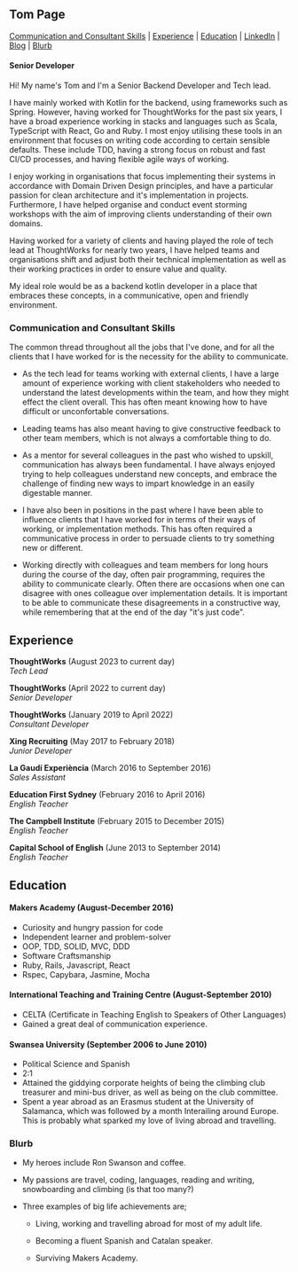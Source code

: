 ## Tom Page

[Communication and Consultant Skills](#communication-and-consultant-skills) | [Experience](#experience) | [Education](#education) | [LinkedIn](https://www.linkedin.com/in/tom-page-993022a1) | [Blog](https://medium.com/@88pwt) | [Blurb](#blurb)

#### Senior Developer

Hi! My name's Tom and I'm a Senior Backend Developer and Tech lead.

I have mainly worked with Kotlin for the backend, using frameworks such as Spring. However, having worked for ThoughtWorks for the past six years, I have a broad experience working in stacks and languages such as Scala, TypeScript with React, Go and Ruby. I most enjoy utilising these tools in an environment that focuses on writing code according to certain sensible defaults. These include TDD, having a strong focus on robust and fast CI/CD processes, and having flexible agile ways of working.

I enjoy working in organisations that focus implementing their systems in accordance with Domain Driven Design principles, and have a particular passion for clean architecture and it's implementation in projects. Furthermore, I have helped organise and conduct event storming workshops with the aim of improving clients understanding of their own domains.

Having worked for a variety of clients and having played the role of tech lead at ThoughtWorks for nearly two years, I have helped teams and organisations shift and adjust both their technical implementation as well as their working practices in order to ensure value and quality. 

My ideal role would be as a backend kotlin developer in a place that embraces these concepts, in a communicative, open and friendly environment.


### Communication and Consultant Skills

The common thread throughout all the jobs that I've done, and for all the clients that I have worked for is the necessity for the ability to communicate.

+ As the tech lead for teams working with external clients, I have a large amount of experience working with client stakeholders who needed to understand the latest developments within the team, and how they might effect the client overall. This has often meant knowing how to have difficult or unconfortable conversations.

+ Leading teams has also meant having to give constructive feedback to other team members, which is not always a comfortable thing to do. 

+ As a mentor for several colleagues in the past who wished to upskill, communication has always been fundamental. I have always enjoyed trying to help colleagues understand new concepts, and embrace the challenge of finding new ways to impart knowledge in an easily digestable manner.

+ I have also been in positions in the past where I have been able to influence clients that I have worked for in terms of their ways of working, or implementation methods. This has often required a communicative process in order to persuade clients to try something new or different.  

+ Working directly with colleagues and team members for long hours during the course of the day, often pair programming, requires the ability to communicate clearly. Often there are occasions when one can disagree with ones colleague over implementation details. It is important to be able to communicate these disagreements in a constructive way, while remembering that at the end of the day "it's just code".

## Experience

**ThoughtWorks** (August 2023 to current day)            
*Tech Lead*

**ThoughtWorks** (April 2022 to current day)            
*Senior Developer*

**ThoughtWorks** (January 2019 to April 2022)            
*Consultant Developer*

**Xing Recruiting** (May 2017 to February 2018)            
*Junior Developer*

**La Gaudí Experiència** (March 2016 to September 2016)    
*Sales Assistant*

**Education First Sydney** (February 2016 to April 2016)    
*English Teacher*

**The Campbell Institute** (February 2015 to December 2015)    
*English Teacher*

**Capital School of English** (June 2013 to September 2014)    
*English Teacher*

## Education

#### Makers Academy (August-December 2016)

- Curiosity and hungry passion for code
- Independent learner and problem-solver
- OOP, TDD, SOLID, MVC, DDD
- Software Craftsmanship
- Ruby, Rails, Javascript, React
- Rspec, Capybara, Jasmine, Mocha

#### International Teaching and Training Centre (August-September 2010)
- CELTA (Certificate in Teaching English to Speakers of Other Languages)
- Gained a great deal of communication experience.

#### Swansea University (September 2006 to June 2010)

- Political Science and Spanish
- 2:1
- Attained the giddying corporate heights of being the climbing club treasurer and mini-bus driver, as well as being on the club committee.
- Spent a year abroad as an Erasmus student at the University of Salamanca, which was followed by a month Interailing around Europe. This is probably what sparked my love of living abroad and travelling.

### Blurb
- My heroes include Ron Swanson and coffee.

- My passions are travel, coding, languages, reading and writing, snowboarding and climbing (is that too many?)

- Three examples of big life achievements are;

    - Living, working and travelling abroad for most of my adult life.

    - Becoming a fluent Spanish and Catalan speaker.

    - Surviving Makers Academy.

